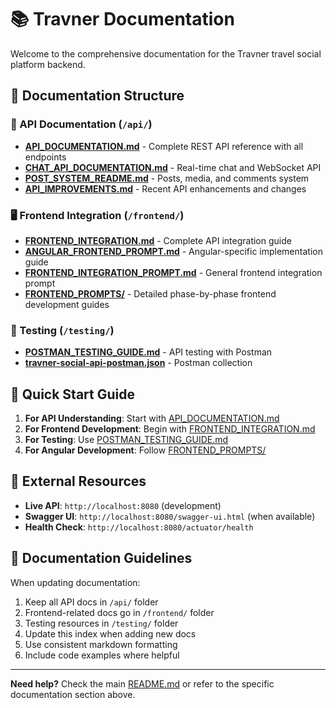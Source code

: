 # 📚 Travner Documentation

Welcome to the comprehensive documentation for the Travner travel social platform backend.

## 📁 Documentation Structure

### 🔌 API Documentation (`/api/`)

- **[API_DOCUMENTATION.md](api/API_DOCUMENTATION.md)** - Complete REST API reference with all endpoints
- **[CHAT_API_DOCUMENTATION.md](api/CHAT_API_DOCUMENTATION.md)** - Real-time chat and WebSocket API
- **[POST_SYSTEM_README.md](api/POST_SYSTEM_README.md)** - Posts, media, and comments system
- **[API_IMPROVEMENTS.md](api/API_IMPROVEMENTS.md)** - Recent API enhancements and changes

### 🖥️ Frontend Integration (`/frontend/`)

- **[FRONTEND_INTEGRATION.md](frontend/FRONTEND_INTEGRATION.md)** - Complete API integration guide
- **[ANGULAR_FRONTEND_PROMPT.md](frontend/ANGULAR_FRONTEND_PROMPT.md)** - Angular-specific implementation guide
- **[FRONTEND_INTEGRATION_PROMPT.md](frontend/FRONTEND_INTEGRATION_PROMPT.md)** - General frontend integration prompt
- **[FRONTEND_PROMPTS/](frontend/FRONTEND_PROMPTS/)** - Detailed phase-by-phase frontend development guides

### 🧪 Testing (`/testing/`)

- **[POSTMAN_TESTING_GUIDE.md](testing/POSTMAN_TESTING_GUIDE.md)** - API testing with Postman
- **[travner-social-api-postman.json](testing/travner-social-api-postman.json)** - Postman collection

## 🚀 Quick Start Guide

1. **For API Understanding**: Start with [API_DOCUMENTATION.md](api/API_DOCUMENTATION.md)
2. **For Frontend Development**: Begin with [FRONTEND_INTEGRATION.md](frontend/FRONTEND_INTEGRATION.md)
3. **For Testing**: Use [POSTMAN_TESTING_GUIDE.md](testing/POSTMAN_TESTING_GUIDE.md)
4. **For Angular Development**: Follow [FRONTEND_PROMPTS/](frontend/FRONTEND_PROMPTS/)

## 🔗 External Resources

- **Live API**: `http://localhost:8080` (development)
- **Swagger UI**: `http://localhost:8080/swagger-ui.html` (when available)
- **Health Check**: `http://localhost:8080/actuator/health`

## 📝 Documentation Guidelines

When updating documentation:

1. Keep all API docs in `/api/` folder
2. Frontend-related docs go in `/frontend/` folder
3. Testing resources in `/testing/` folder
4. Update this index when adding new docs
5. Use consistent markdown formatting
6. Include code examples where helpful

---

**Need help?** Check the main [README.md](../README.md) or refer to the specific documentation section above.

